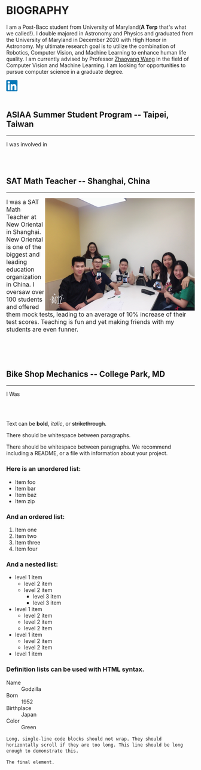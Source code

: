 # BIOGRAPHY

I am a Post-Bacc student from University of Maryland(**A Terp** that's what we called!). I double majored in Astronomy and Physics and graduated from the University of Maryland in December 2020 with High Honor in Astronomy. My ultimate research goal is to utilize the combination of Robotics, Computer Vision, and Machine Learning to enhance human life quality. I am currently advised by Professor [Zhaoyang Wang](http://engineering.catholic.edu/research-and-faculty/faculty-profiles/mechanical/wang-zhaoyang/index.html) in the field of Computer Vision and Machine Learning. I am looking for opportunities to pursue computer science in a graduate degree.  

[<img align="left" width="30" height="30" src="/linkedin_icon.png">](http://linkedin.com/in/jiali-liang)  
<br/>
<br/>

## ASIAA Summer Student Program   -- Taipei, Taiwan
* * *
I was involved in 


<br/>
<br/>

## SAT Math Teacher   -- Shanghai, China
* * *


<img align="Right" width="400" img src="/IMG_1433.JPG" >
<p align="Left">
<font size="3"> I was a SAT Math Teacher at New Oriental in Shanghai. New Oriental is one of the biggest and leading education organization in China. I oversaw over 100 students and offered them mock tests, leading to an average of 10% increase of their test scores. Teaching is fun and yet making friends with my students are even funner. </font>


<br/>
<br/>
<br/>
<br/>
<br/>

## Bike Shop Mechanics   -- College Park, MD
* * *
I Was

<br/>
<br/>




Text can be **bold**, _italic_, or ~~strikethrough~~.


There should be whitespace between paragraphs.

There should be whitespace between paragraphs. We recommend including a README, or a file with information about your project.







### Here is an unordered list:

*   Item foo
*   Item bar
*   Item baz
*   Item zip

### And an ordered list:

1.  Item one
1.  Item two
1.  Item three
1.  Item four

### And a nested list:

- level 1 item
  - level 2 item
  - level 2 item
    - level 3 item
    - level 3 item
- level 1 item
  - level 2 item
  - level 2 item
  - level 2 item
- level 1 item
  - level 2 item
  - level 2 item
- level 1 item


### Definition lists can be used with HTML syntax.

<dl>
<dt>Name</dt>
<dd>Godzilla</dd>
<dt>Born</dt>
<dd>1952</dd>
<dt>Birthplace</dt>
<dd>Japan</dd>
<dt>Color</dt>
<dd>Green</dd>
</dl>

```
Long, single-line code blocks should not wrap. They should horizontally scroll if they are too long. This line should be long enough to demonstrate this.
```

```
The final element.
```
